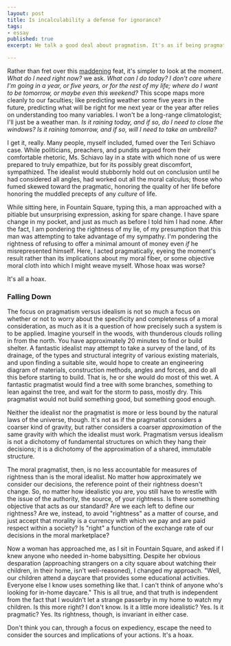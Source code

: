 ```yaml
---
layout: post
title: Is incalculability a defense for ignorance?
tags:
- essay
published: true
excerpt: We talk a good deal about pragmatism. It's as if being pragmatic sidesteps more difficult issues. Some might say, "Don't try to be right. Just try to be right enough, right now." I understand this. Trying to consider every configuration of choices yields the same sort of error your calculator returns when you divide anything by zero. There are too many.

---
```


<!-- We talk a good deal about pragmatism. It's as if being pragmatic sidesteps more difficult issues. Some might say, "Don't try to be right. Just try to be right enough, right now." I understand this. Trying to consider every configuration of choices yields the same sort of error your calculator returns when you divide anything by zero. There are too many. -->

Rather than fret over this [maddening](http://erectlocution.com/boxing/2005/12/20/on-that-part-of-your-terra-cotta-boilerplate-that-always-manages-to-eat-away-at-whatever-you-call-a-nervous-humdrummery/) feat, it's simpler to look at the moment. *What do I need right now?* we ask. *What can I do today? I don't care where I'm going in a year, or five years, or for the rest of my life; where do I want to be tomorrow, or maybe even this weekend?* This scope maps more cleanly to our faculties; like predicting weather some five years in the future, predicting what will be right for me next year or the year after relies on understanding too many variables. I won't be a long-range climatologist; I'll just be a weather man. *Is it raining today, and if so, do I need to close the windows? Is it raining tomorrow, and if so, will I need to take an umbrella?*

I get it, really. Many people, myself included, fumed over the Teri Schiavo case. While politicians, preachers, and pundits argued from their comfortable rhetoric, Ms. Schiavo lay in a state with which none of us were prepared to truly empathize, but for its possibly great discomfort, sympathized. The idealist would stubbornly hold out on conclusion until he had considered all angles, had worked out all the moral calculus; those who fumed skewed toward the pragmatic, honoring the quality of her life before honoring the muddled precepts of any *culture* of life.

While sitting here, in Fountain Square, typing this, a man approached with a pitiable but unsurprising expression, asking for spare change. I have spare change in my pocket, and just as much as before I told him I had none. After the fact, I am pondering the rightness of my lie, of my presumption that this man was attempting to take advantage of my sympathy. I'm pondering the rightness of refusing to offer a minimal amount of money even *if* he misrepresented himself. Here, I acted pragmatically, eyeing the moment's result rather than its implications about my moral fiber, or some objective moral cloth into which I might weave myself. Whose hoax was worse?

It's all a hoax.

### Falling Down

The focus on pragmatism versus idealism is not so much a focus on whether or not to worry about the specificity and completeness of a moral consideration, as much as it is a question of how precisely such a system is to be applied. Imagine yourself in the woods, with thunderous clouds rolling in from the north. You have approximately 20 minutes to find or build shelter. A fantastic idealist may attempt to take a survey of the land, of its drainage, of the types and structural integrity of various existing materials, and upon finding a suitable site, would hope to create an engineering diagram of materials, construction methods, angles and forces, and do all this before starting to build. That is, he or she would do most of this wet. A fantastic pragmatist would find a tree with some branches, something to lean against the tree, and wait for the storm to pass, mostly dry. This pragmatist would not build something good, but something good enough.

Neither the idealist nor the pragmatist is more or less bound by the natural laws of the universe, though. It's not as if the pragmatist considers a coarser kind of gravity, but rather considers a coarser *approximation* of the same gravity with which the idealist must work. Pragmatism versus idealism is not a dichotomy of fundamental structures on which they hang their decisions; it is a dichotomy of the approximation of a shared, immutable structure.

The moral pragmatist, then, is no less accountable for measures of rightness than is the moral idealist. No matter how approximately we consider our decisions, the reference point of their rightness doesn't change. So, no matter how idealistic you are, you still have to wrestle with the issue of the authority, the source, of your rightness. Is there something objective that acts as our standard? Are we each left to define our rightness? Are we, instead, to avoid "rightness" as a matter of course, and just accept that morality is a currency with which we pay and are paid respect within a society? Is "right" a function of the exchange rate of our decisions in the moral marketplace?

Now a woman has approached me, as I sit in Fountain Square, and asked if I knew anyone who needed in-home babysitting. Despite her obvious desparation (approaching strangers on a city square about watching their children, in their home, isn't well-reasoned), I changed my approach. "Well, our children attend a daycare that provides some educational activities. Everyone else I know uses something like that. I can't think of anyone who's looking for in-home daycare." This is all true, and that truth is independent from the fact that I wouldn't let a strange passerby in my home to watch my children. Is this more right? I don't know. Is it a little more idealistic? Yes. Is it pragmatic? Yes. Its rightness, though, is invariant in either case.

Don't think you can, through a focus on expediency, escape the need to consider the sources and implications of your actions. It's a hoax.
